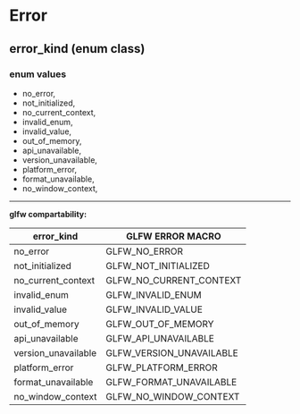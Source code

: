 # Error

## error_kind (enum class)

### enum values

- no_error,
- not_initialized,
- no_current_context,
- invalid_enum,
- invalid_value,
- out_of_memory,
- api_unavailable,
- version_unavailable,
- platform_error,
- format_unavailable,
- no_window_context,

---

**glfw compartability:**

error_kind | GLFW ERROR MACRO
--- | ---
no_error |  GLFW_NO_ERROR
not_initialized |  GLFW_NOT_INITIALIZED
no_current_context |  GLFW_NO_CURRENT_CONTEXT
invalid_enum |  GLFW_INVALID_ENUM
invalid_value |  GLFW_INVALID_VALUE
out_of_memory |  GLFW_OUT_OF_MEMORY
api_unavailable |  GLFW_API_UNAVAILABLE
version_unavailable |  GLFW_VERSION_UNAVAILABLE
platform_error |  GLFW_PLATFORM_ERROR
format_unavailable |  GLFW_FORMAT_UNAVAILABLE
no_window_context |  GLFW_NO_WINDOW_CONTEXT
